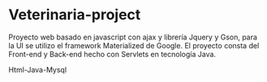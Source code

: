 # Veterinaria-project

Proyecto web basado en javascript con ajax y librería Jquery y Gson, para la UI se utilizo el framework Materialized de Google.
El proyecto consta del Front-end y Back-end hecho con Servlets en tecnología Java.


Html-Java-Mysql
